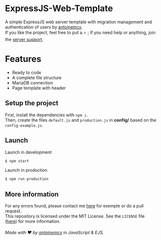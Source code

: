 # ExpressJS-Web-Template
A simple ExpressJS web server template with migration management and authentication of users by [antoinemcx](https://github.com/antoinemcx).   
If you like the project, feel free to put a ⭐ ; If you need help or anything, join the [server support](https://discord.gg/G6WQsMQShZ).

# Features
* Ready to code
* A complete file structure
* MariaDB connection
* Page template with header

## Setup the project
First, install the dependencies with `npm i`.  
Then, create the files `default.js` and `production.js` in **config/** based on the `config-example.js`.

## Launch

Launch in development
```sh
$ npm start
```
Launch in production
```sh
$ npm run production
```

## More information

For any errors found, please contact me [here](https://discord.gg/G6WQsMQShZ) for exemple or do a pull request.  
This repository is licensed under the MIT License. See the `LICENSE` file ([here](https://github.com/antoinemcx/ExpressJS-Web-Template/blob/master/LICENSE)) for more information.
  

###### Made with ❤️ by [antoinemcx](https://github.com/antoinemcx) in JavaScript & EJS.